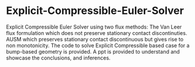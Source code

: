 # Explicit-Compressible-Euler-Solver
Explicit Compressible Euler Solver using two flux methods: The Van Leer flux formulation which does not preserve stationary contact discontinuties. AUSM which preserves stationary contact discontinuous but gives rise to non monotonicity. The code to solve Explicit Compressible based case for a bump-based geometry is provided. A ppt is provided to understand and showcase the conclusions, and inferences.
